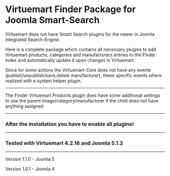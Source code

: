 # Virtuemart Finder Package for Joomla Smart-Search

Virtuemart does not have Smart Search plugins for the newer in Joomla integrated Search-Engine.

Here is a complete package which contains all necessary plugins to add Virtuemart products, categories and manufacturers entries to the Finder Index and automatically update it upon changes in Virtuemart.

Since for some actions the Virtuemart-Core does not have any events (publish/unpublish/save,delete manufacturer), these specific events where realized with a system helper plugin.

---

The Finder Virtuemart Products plugin does have some additional settings to use the parent image/category/manufacturer if the child does not have anything assigned

---

### After the installation you have to enable all plugins!

---

### Tested with Virtuemart 4.2.16 and Joomla 5.1.2

---

Version 1.1.0 - Joomla 5

Version 1.0.1 - Joomla 4
